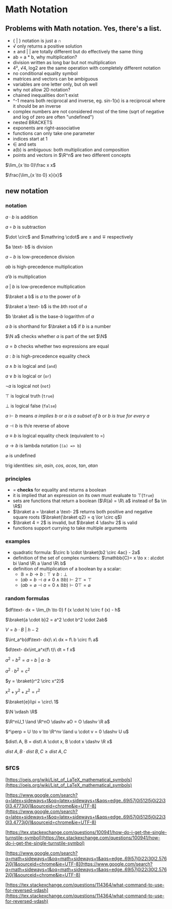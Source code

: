 # Math Notation

## Problems with Math notation. Yes, there's a list.

- { | } notation is just a ∩
- √ only returns a positive solution
- ± and | | are totally different but do effectively the same thing
- ab = a * b, why multiplication?
- division written as long bar but not multiplication
- 4², √4, log2 are the same operation with completely different notation
- no conditional equality symbol
- matrices and vectors can be ambiguous
- variables are one letter only, but oh well
- why not allow 2D notation?
- chained inequalities don't exist
- ^-1 means both reciprocal and inverse, eg. sin-1(x) is a reciprocal where it should be an inverse
- complex numbers are not considered most of the time (sqrt of negative and log of zero are often "undefined")
- nested BRACKETS
- exponents are right-associative
- functions can only take one parameter
- indices start at 1
- ∈ and sets
- a(b) is ambiguous: both multiplication and composition
- points and vectors in $\R^n$ are two different concepts

$\lim_{x \to 0}\frac x x$

$\frac{\lim_{x \to 0} x}{x}$

## new notation

### notation

$a \cdot b$ is addition

$a \circ b$ is subtraction

$\dot \circ$ and $\mathring \cdot$ are $\pm$ and $\mp$ respectively

$a \text- b$ is division

$a - b$ is low-precedence division

$ab$ is high-precedence multiplication

$a ' b$ is multiplication

$a\ |\ b$ is low-precedence multiplication

$\braket a b$ is $a$ to the power of $b$

$\braket a \text- b$ is the $b$th root of $a$

$b \braket a$ is the base-$b$ logarithm of $a$

$a\ b$ is shorthand for $\braket a b$ if $b$ is a number

$\N a$ checks whether $a$ is part of the set $\N$

$a = b$ checks whether two expressions are equal

$a : b$ is high-precedence equality check

$a \land b$ is logical and (`and`)

$a \lor b$ is logical or (`or`)

$\neg a$ is logical not (`not`)

$\top$ is logical truth (`true`)

$\bot$ is logical false (`false`)

$a \vdash b$ means *a implies b* or *a is a subset of b* or *b is true for every a*

$a \dashv b$ is th/e reverse of above

$a \equiv b$ is logical equality check (equivalent to $=$)

$a \to b$ is lambda notation (`(a) => b`)

$\varnothing$ is undefined

trig identities: $sin$, $asin$, $cos$, $acos$, $tan$, $atan$

### principles

- $=$ **checks** for equality and returns a boolean
- it is implied that an expression on its own must evaluate to $\top$(`True`)
- sets are functions that return a boolean ($\R(a) = \R\ a$ instead of $a \in \R$)
- $\braket a = \braket a \text- 2$ returns both positive and negative square roots ($\braket{\braket q2} = q \lor \circ q$)
- $\braket 4 = 2$ is invalid, but $\braket 4 \dashv 2$ is valid
- functions support currying to take multiple arguments

### examples

- quadratic formula: $\circ b \cdot \braket{b2 \circ 4ac} - 2a$
- definition of the set of complex numbers: $\mathbb{C}= x \to x : a\cdot bi \land \R\ a \land \R\ b$
- definition of multiplication of a boolean by a scalar:
    - $\mathbb{B} = b \to b : \top \lor b : \bot$
    - $(ab = b \dashv a \ne 0 \land \mathbb{B}b) \vdash 2\top = \top$
    - $(ab = \varnothing \dashv a = 0 \land \mathbb{B}b) \vdash 0\top = \varnothing$

### random formulas

$df\text- dx = \lim_{h \to 0} f (x \cdot h) \circ f (x) - h$

$\braket{a \cdot b}2 = a^2 \cdot b^2 \cdot 2ab$

$V = b \cdot B\ |\ h - 2$

$\int_a^b(df\text- dx)\ x\ dx = f\ b \circ f\ a$

$d\text- dx\int_a^x(f\ t)\ dt = f x$

$a^2 \circ b^2 = a \circ b\ |\ a \cdot b$

$a^2 \cdot b^2 = c^2$

$y = \braket{r^2 \circ x^2}$

$x^2 + y^2 + z^2 = r^2$

$\braket{e}i\pi = \circ\ 1$

$\N \vdash \R$

$\R^nU_1 \land \R^nO \dashv aO = O \dashv \R a$

$^\perp = U \to v \to \R^nv \land u \cdot v = 0 \dashv U u$

$dist\ A, B = dist\ A \cdot x, B \cdot x \dashv \R x$

$dist\ A, B \cdot dist\ B, C \ge dist\ A, C$

## srcs

[https://oeis.org/wiki/List_of_LaTeX_mathematical_symbols](https://oeis.org/wiki/List_of_LaTeX_mathematical_symbols)

[https://www.google.com/search?q=latex+sideways+t&oq=latex+sideways+t&aqs=edge..69i57j0i512l5j0i22i30l3.4773j0j1&sourceid=chrome&ie=UTF-8](https://www.google.com/search?q=latex+sideways+t&oq=latex+sideways+t&aqs=edge..69i57j0i512l5j0i22i30l3.4773j0j1&sourceid=chrome&ie=UTF-8)

[https://tex.stackexchange.com/questions/100941/how-do-i-get-the-single-turnstile-symbol](https://tex.stackexchange.com/questions/100941/how-do-i-get-the-single-turnstile-symbol)

[https://www.google.com/search?q=math+sideways+t&oq=math+sideways+t&aqs=edge..69i57j0i22i30l2.5762j0j1&sourceid=chrome&ie=UTF-8](https://www.google.com/search?q=math+sideways+t&oq=math+sideways+t&aqs=edge..69i57j0i22i30l2.5762j0j1&sourceid=chrome&ie=UTF-8)

[https://tex.stackexchange.com/questions/114364/what-command-to-use-for-reversed-vdash](https://tex.stackexchange.com/questions/114364/what-command-to-use-for-reversed-vdash)